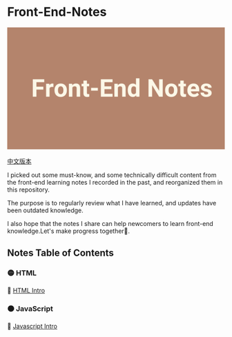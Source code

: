 # Front-End-Notes

<img src="frontend.png">

[中文版本](README.md)

I picked out some must-know, and some technically difficult content from the front-end learning notes I recorded in the past, and reorganized them in this repository.

The purpose is to regularly review what I have learned, and updates have been outdated knowledge.

I also hope that the notes I share can help newcomers to learn front-end knowledge.Let's make progress together💪.

## Notes Table of Contents

### 🟡 HTML

📝 [HTML Intro](HTML/HTML-Intro-EN.md)

### 🟤 JavaScript

📝 [Javascript Intro](JavaScript/Js-Intro-EN.md)
